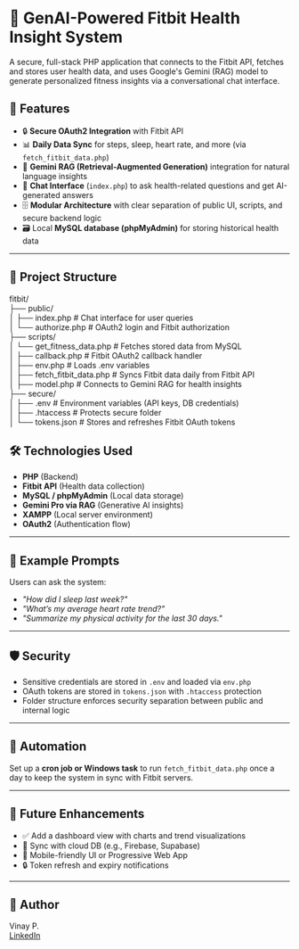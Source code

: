 # 🧠 GenAI-Powered Fitbit Health Insight System

A secure, full-stack PHP application that connects to the Fitbit API, fetches and stores user health data, and uses Google's Gemini (RAG) model to generate personalized fitness insights via a conversational chat interface.

## 🚀 Features

- 🔒 **Secure OAuth2 Integration** with Fitbit API
- 📊 **Daily Data Sync** for steps, sleep, heart rate, and more (via `fetch_fitbit_data.php`)
- 🧠 **Gemini RAG (Retrieval-Augmented Generation)** integration for natural language insights
- 💬 **Chat Interface** (`index.php`) to ask health-related questions and get AI-generated answers
- 🗄️ **Modular Architecture** with clear separation of public UI, scripts, and secure backend logic
- 🗃️ Local **MySQL database (phpMyAdmin)** for storing historical health data

---

## 📁 Project Structure


fitbit/ <br>
├── public/<br>
│ ├── index.php # Chat interface for user queries<br>
│ └── authorize.php # OAuth2 login and Fitbit authorization<br>
├── scripts/<br>
│ └── get_fitness_data.php # Fetches stored data from MySQL<br>
│ ├── callback.php # Fitbit OAuth2 callback handler<br>
│ ├── env.php # Loads .env variables<br>
│ ├── fetch_fitbit_data.php # Syncs Fitbit data daily from Fitbit API<br>
│ ├── model.php # Connects to Gemini RAG for health insights<br>
├── secure/<br>
│ ├── .env # Environment variables (API keys, DB credentials)<br>
│ ├── .htaccess # Protects secure folder<br>
│ └── tokens.json # Stores and refreshes Fitbit OAuth tokens<br>

## 🛠️ Technologies Used

- **PHP** (Backend)
- **Fitbit API** (Health data collection)
- **MySQL / phpMyAdmin** (Local data storage)
- **Gemini Pro via RAG** (Generative AI insights)
- **XAMPP** (Local server environment)
- **OAuth2** (Authentication flow)

---

## 🧪 Example Prompts

Users can ask the system:
- *"How did I sleep last week?"*
- *"What’s my average heart rate trend?"*
- *"Summarize my physical activity for the last 30 days."*

---

## 🛡️ Security

- Sensitive credentials are stored in `.env` and loaded via `env.php`
- OAuth tokens are stored in `tokens.json` with `.htaccess` protection
- Folder structure enforces security separation between public and internal logic

---

## 📅 Automation

Set up a **cron job or Windows task** to run `fetch_fitbit_data.php` once a day to keep the system in sync with Fitbit servers.

---

## 📌 Future Enhancements

- ✅ Add a dashboard view with charts and trend visualizations
- 🔄 Sync with cloud DB (e.g., Firebase, Supabase)
- 📱 Mobile-friendly UI or Progressive Web App
- 🔒 Token refresh and expiry notifications

---

## 👤 Author

Vinay P.  
[LinkedIn](https://linkedin.com/in/vpal) 
